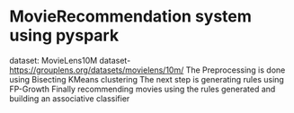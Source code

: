 # MovieRecommendation system using pyspark 
dataset: MovieLens10M dataset-https://grouplens.org/datasets/movielens/10m/
The Preprocessing is done using Bisecting KMeans clustering 
The next step is generating rules using FP-Growth 
Finally recommending movies using the rules generated and building an associative classifier 
